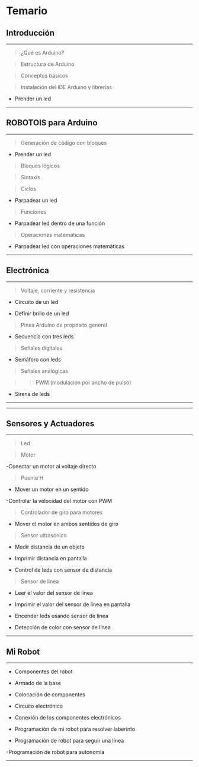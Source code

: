 # Temario  
  

## Introducción  

  

--- 

  

> ¿Qué es Arduino?  

  

> Estructura de Arduino   

  

> Conceptos básicos     

  

> Instalación del IDE Arduino y librerías  

  

-  Prender un led 

  

---  

  

  

## ROBOTOIS para Arduino  

--- 

  

> Generación de código con bloques 

  

- Prender un led 

  

> Bloques lógicos  

  

> Sintaxis   

  

> Ciclos  

  

- Parpadear un led 

  

> Funciones   

  

- Parpadear led dentro de una función 

  

> Operaciones matemáticas   

  

- Parpadear led con operaciones matemáticas 

  

--- 

  

  

## Electrónica 

  

---  

  

> Voltaje, corriente y resistencia  

  

- Circuito de un led 

  

- Definir brillo de un led 

  

> Pines Arduino de propósito general  

  

- Secuencia con tres leds 

  

> Señales digitales 

  

- Semáforo con leds 

  

> Señales analógicas  

  

>> PWM (modulación por ancho de pulso) 

  

- Sirena de leds  

--- 

  

  

--- 

## Sensores y Actuadores 

---

> Led 

  

> Motor  

  

-Conectar un motor al voltaje directo 

  

> Puente H 

  

- Mover un motor en un sentido 

  

-Controlar la velocidad del motor con PWM 

  

> Controlador de giro para motores  

  

- Mover el motor en ambos sentidos de giro 

  

> Sensor ultrasónico   

  

- Medir distancia de un objeto 

- Imprimir distancia en pantalla 

- Control de leds con sensor de distancia 

  

> Sensor de línea  

  

- Leer el valor del sensor de línea 

- Imprimir el valor del sensor de línea en pantalla 

- Encender leds usando sensor de línea 

- Detección de color con sensor de línea 

  

--- 

  

## Mi Robot  

  

--- 

  

- Componentes del robot   

  

- Armado de la base  

  

- Colocación de componentes   

  

- Circuito electrónico   

  

- Conexión de los componentes electrónicos  

  

- Programación de mi robot para resolver laberinto 

  

- Programación de robot para seguir una línea 

  

-Programación de robot para autonomía 

 
---
 
